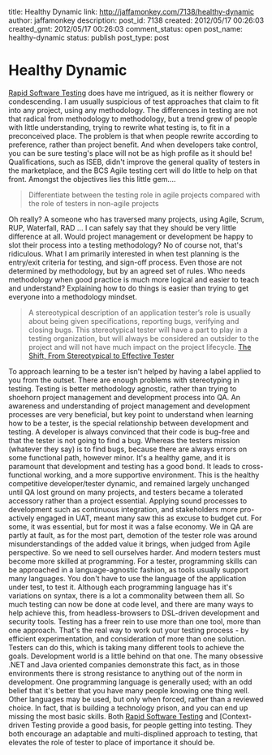 title: Healthy Dynamic
link: http://jaffamonkey.com/7138/healthy-dynamic
author: jaffamonkey
description: 
post_id: 7138
created: 2012/05/17 00:26:03
created_gmt: 2012/05/17 00:26:03
comment_status: open
post_name: healthy-dynamic
status: publish
post_type: post

# Healthy Dynamic

[Rapid Software Testing](http://www.satisfice.com/info_rst.shtml) does have me intrigued, as it is neither flowery or condescending. I am usually suspicious of test approaches that claim to fit into any project, using any methodology. The differences in testing are not that radical from methodology to methodology, but a trend grew of people with little understanding, trying to rewrite what testing is, to fit in a preconceived place. The problem is that when people rewrite according to preference, rather than project benefit. And when developers take control, you can be sure testing's place will not be as high profile as it should be! Qualifications, such as ISEB, didn't improve the general quality of testers in the marketplace, and the BCS Agile testing cert will do little to help on that front. Amongst the objectives lies this little gem.... 

> Differentiate between the testing role in agile projects compared with the role of testers in non-agile projects

Oh really? A someone who has traversed many projects, using Agile, Scrum, RUP, Waterfall, RAD ... I can safely say that they should be very little difference at all. Would project management or development be happy to slot their process into a testing methodology? No of course not, that's ridiculous. What I am primarily interested in when test planning is the entry/exit criteria for testing, and sign-off process. Even those are not determined by methodology, but by an agreed set of rules. Who needs methodology when good practice is much more logical and easier to teach and understand? Explaining how to do things is easier than trying to get everyone into a methodology mindset. 

> A stereotypical description of an application tester’s role is usually about being given specifications, reporting bugs, verifying and closing bugs. This stereotypical tester will have a part to play in a testing organization, but will always be considered an outsider to the project and will not have much impact on the project lifecycle. [The Shift, From Stereotypical to Effective Tester](http://www.softwaretestpro.com/Item/5329/The-Shift-From-Stereotypical-to-Effective-Tester/Process-Best-Practices)

To approach learning to be a tester isn't helped by having a label applied to you from the outset. There are enough problems with stereotyping in testing. Testing is better methodology agnostic, rather than trying to shoehorn project management and development process into QA. An awareness and understanding of project management and development processes are very beneficial, but key point to understand when learning how to be a tester, is the special relationship between development and testing. A developer is always convinced that their code is bug-free and that the tester is not going to find a bug. Whereas the testers mission (whatever they say) is to find bugs, because there are always errors on some functional path, however minor. It's a healthy game, and it is paramount that development and testing has a good bond. It leads to cross-functional working, and a more supportive environment. This is the healthy competitive developer/tester dynamic, and remained largely unchanged until QA lost ground on many projects, and testers became a tolerated accessory rather than a project essential. Applying sound processes to development such as continuous integration, and stakeholders more pro-actively engaged in UAT, meant many saw this as excuse to budget cut. For some, it was essential, but for most it was a false economy. We in QA are partly at fault, as for the most part, demotion of the tester role was around misunderstandings of the added value it brings, when judged from Agile perspective. So we need to sell ourselves harder. And modern testers must become more skilled at programming. For a tester, programming skills can be approached in a language-agnostic fashion, as tools usually support many languages. You don't have to use the language of the application under test, to test it. Although each programming language has it's variations on syntax, there is a lot a commonality between them all. So much testing can now be done at code level, and there are many ways to help achieve this, from headless-browsers to DSL-driven development and security tools. Testing has a freer rein to use more than one tool, more than one approach. That's the real way to work out your testing process - by efficient experimentation, and consideration of more than one solution. Testers can do this, which is taking many different tools to achieve the goals. Development world is a little behind on that one. The many obsessive .NET and Java oriented companies demonstrate this fact, as in those environments there is strong resistance to anything out of the norm in development. One programming language is generally used; with an odd belief that it's better that you have many people knowing one thing well. Other languages may be used, but only when forced, rather than a reviewed choice. In fact, that is building a technology prison, and you can end up missing the most basic skills. Both [Rapid Software Testing](http://www.satisfice.com/info_rst.shtml) and [Context-driven Testing provide a good basis, for people getting into testing. They both encourage an adaptable and multi-displined approach to testing, that elevates the role of tester to place of importance it should be.